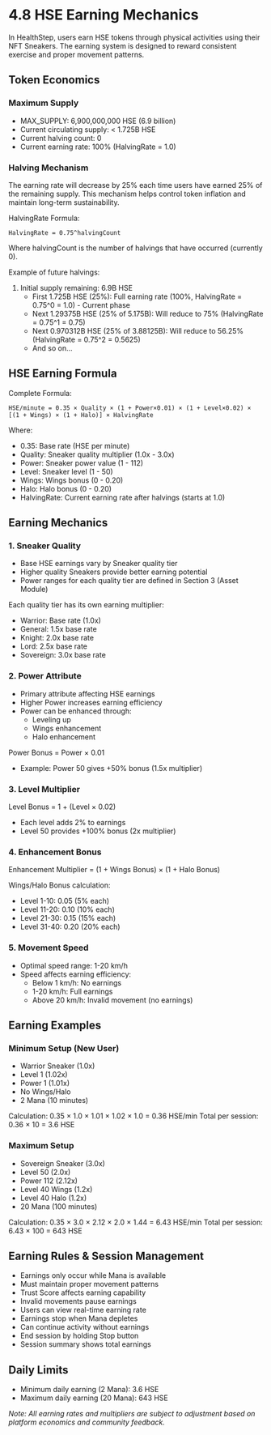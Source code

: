 # 4.8 HSE Earning Mechanics

In HealthStep, users earn HSE tokens through physical activities using their NFT Sneakers. The earning system is designed to reward consistent exercise and proper movement patterns.

## Token Economics

### Maximum Supply
- MAX_SUPPLY: 6,900,000,000 HSE (6.9 billion)
- Current circulating supply: < 1.725B HSE
- Current halving count: 0
- Current earning rate: 100% (HalvingRate = 1.0)

### Halving Mechanism
The earning rate will decrease by 25% each time users have earned 25% of the remaining supply. This mechanism helps control token inflation and maintain long-term sustainability.

HalvingRate Formula:
```
HalvingRate = 0.75^halvingCount
```
Where halvingCount is the number of halvings that have occurred (currently 0).

Example of future halvings:
1. Initial supply remaining: 6.9B HSE
   - First 1.725B HSE (25%): Full earning rate (100%, HalvingRate = 0.75^0 = 1.0) - Current phase
   - Next 1.29375B HSE (25% of 5.175B): Will reduce to 75% (HalvingRate = 0.75^1 = 0.75)
   - Next 0.970312B HSE (25% of 3.88125B): Will reduce to 56.25% (HalvingRate = 0.75^2 = 0.5625)
   - And so on...

## HSE Earning Formula

Complete Formula:
```
HSE/minute = 0.35 × Quality × (1 + Power×0.01) × (1 + Level×0.02) × [(1 + Wings) × (1 + Halo)] × HalvingRate
```

Where:
- 0.35: Base rate (HSE per minute)
- Quality: Sneaker quality multiplier (1.0x - 3.0x)
- Power: Sneaker power value (1 - 112)
- Level: Sneaker level (1 - 50)
- Wings: Wings bonus (0 - 0.20)
- Halo: Halo bonus (0 - 0.20)
- HalvingRate: Current earning rate after halvings (starts at 1.0)

## Earning Mechanics

### 1. Sneaker Quality
- Base HSE earnings vary by Sneaker quality tier
- Higher quality Sneakers provide better earning potential
- Power ranges for each quality tier are defined in Section 3 (Asset Module)

Each quality tier has its own earning multiplier:
- Warrior: Base rate (1.0x)
- General: 1.5x base rate
- Knight: 2.0x base rate
- Lord: 2.5x base rate
- Sovereign: 3.0x base rate

### 2. Power Attribute
- Primary attribute affecting HSE earnings
- Higher Power increases earning efficiency
- Power can be enhanced through:
  - Leveling up
  - Wings enhancement
  - Halo enhancement

Power Bonus = Power × 0.01
- Example: Power 50 gives +50% bonus (1.5x multiplier)

### 3. Level Multiplier
Level Bonus = 1 + (Level × 0.02)
- Each level adds 2% to earnings
- Level 50 provides +100% bonus (2x multiplier)

### 4. Enhancement Bonus
Enhancement Multiplier = (1 + Wings Bonus) × (1 + Halo Bonus)

Wings/Halo Bonus calculation:
- Level 1-10: 0.05 (5% each)
- Level 11-20: 0.10 (10% each)
- Level 21-30: 0.15 (15% each)
- Level 31-40: 0.20 (20% each)

### 5. Movement Speed
- Optimal speed range: 1-20 km/h
- Speed affects earning efficiency:
  - Below 1 km/h: No earnings
  - 1-20 km/h: Full earnings
  - Above 20 km/h: Invalid movement (no earnings)

## Earning Examples

### Minimum Setup (New User)
- Warrior Sneaker (1.0x)
- Level 1 (1.02x)
- Power 1 (1.01x)
- No Wings/Halo
- 2 Mana (10 minutes)

Calculation:
0.35 × 1.0 × 1.01 × 1.02 × 1.0 = 0.36 HSE/min
Total per session: 0.36 × 10 = 3.6 HSE

### Maximum Setup
- Sovereign Sneaker (3.0x)
- Level 50 (2.0x)
- Power 112 (2.12x)
- Level 40 Wings (1.2x)
- Level 40 Halo (1.2x)
- 20 Mana (100 minutes)

Calculation:
0.35 × 3.0 × 2.12 × 2.0 × 1.44 = 6.43 HSE/min
Total per session: 6.43 × 100 = 643 HSE

## Earning Rules & Session Management
- Earnings only occur while Mana is available
- Must maintain proper movement patterns
- Trust Score affects earning capability
- Invalid movements pause earnings
- Users can view real-time earning rate
- Earnings stop when Mana depletes
- Can continue activity without earnings
- End session by holding Stop button
- Session summary shows total earnings

## Daily Limits
- Minimum daily earning (2 Mana): 3.6 HSE
- Maximum daily earning (20 Mana): 643 HSE

*Note: All earning rates and multipliers are subject to adjustment based on platform economics and community feedback.*

